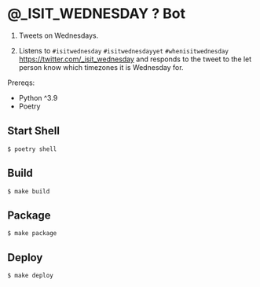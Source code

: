 # @_ISIT_WEDNESDAY ? Bot
1. Tweets on Wednesdays.

2. Listens to `#isitwednesday` `#isitwednesdayyet` `#whenisitwednesday` https://twitter.com/_isit_wednesday
and responds to the tweet to the let person know which timezones it is Wednesday for. 

Prereqs:
- Python ^3.9
- Poetry


## Start Shell

`$ poetry shell`


## Build

``$ make build``


## Package

`$ make package`

## Deploy

`$ make deploy`

